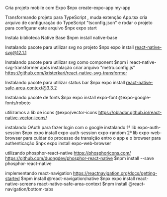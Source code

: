 Cria projeto mobile com Expo
$npx create-expo-app my-app

Transformando projeto para TypeScript , muda extenção App.tsx
cria arquivo de configuração do TypeScript "tsconfig.json" e rodar o projeto para configurar este arquivo
$npx expo start

Instala biblioteca Native Base
$npm install native-base

Instalando pacote para utilizar svg no projeto
$npx expo install react-native-svg@12.1.1

Instalando pacote para utilizar svg como component
$npm i react-native-svg-transformer
após instalação criar arquivo "metro.config.js"
https://github.com/kristerkari/react-native-svg-transformer

Instalando pacote para utilizar status bar
$npx expo install react-native-safe-area-context@3.3.2

Instalando pacote de fonts
$npx expo install expo-font @expo-google-fonts/roboto

utilizamos a lib de icons @expo/vector-icons
https://oblador.github.io/react-native-vector-icons/

instalando OAuth para fazer login com o google
instalando 1ª lib expo-auth-session
$npx expo install expo-auth-session expo-random
2ª lib expo-web-browser para cuidar do processo de transição entro o app e o browser para authenticação
$npx expo install expo-web-browser

utilizando phosphor-react-native
https://phosphoricons.com/
https://github.com/duongdev/phosphor-react-native
$npm install --save phosphor-react-native

implementando react-navigation
https://reactnavigation.org/docs/getting-started
$npm install @react-navigation/native
$npx expo install react-native-screens react-native-safe-area-context
$npm install @react-navigation/bottom-tabs
